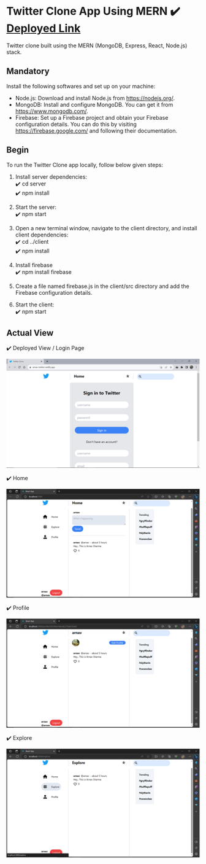 # Twitter Clone App Using MERN  ✔️ [Deployed Link](https://arnav-twitter.netlify.app/)

Twitter clone built using the MERN (MongoDB, Express, React, Node.js) stack. 

## Mandatory
   
 Install the following softwares and set up on your machine:
    
- Node.js: Download and install Node.js from https://nodejs.org/.
- MongoDB: Install and configure MongoDB. You can get it from https://www.mongodb.com/.
- Firebase: Set up a Firebase project and obtain your Firebase configuration details. You can do this by visiting https://firebase.google.com/ and following their documentation.

## Begin 

To run the Twitter Clone app locally, follow below given steps:

1. Install server dependencies: </br>
✔️ cd server</br>
✔️ npm install

2. Start the server:</br>
✔️ npm start

3. Open a new terminal window, navigate to the client directory, and install client dependencies:</br>
✔️ cd ../client</br>
✔️ npm install

4. Install firebase</br>
✔️ npm install firebase

5. Create a file named firebase.js in the client/src directory and add the Firebase configuration details.</br>

6. Start the client:</br>
✔️ npm start

## Actual View

✔️ Deployed View / Login Page
</br>

![](Twitter/Deployed.png)

✔️ Home
<br>

![](Twitter/Home.png)

✔️ Profile
<br>

![](Twitter/Profile.png)

✔️ Explore
<br>

![](Twitter/Explore.png)

</br>

 ## 
